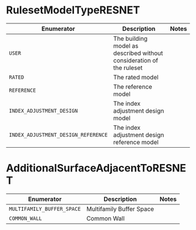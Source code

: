 # RulesetModelTypeRESNET
|             Enumerator              |                             Description                              | Notes |
|-------------------------------------|----------------------------------------------------------------------|-------|
| `USER`                              | The building model as described without consideration of the ruleset |       |
| `RATED`                             | The rated model                                                      |       |
| `REFERENCE`                         | The reference model                                                  |       |
| `INDEX_ADJUSTMENT_DESIGN`           | The index adjustment design model                                    |       |
| `INDEX_ADJUSTMENT_DESIGN_REFERENCE` | The index adjustment design reference model                          |       |

# AdditionalSurfaceAdjacentToRESNET
|         Enumerator         |       Description        | Notes |
|----------------------------|--------------------------|-------|
| `MULTIFAMILY_BUFFER_SPACE` | Multifamily Buffer Space |       |
| `COMMON_WALL`              | Common Wall              |       |

